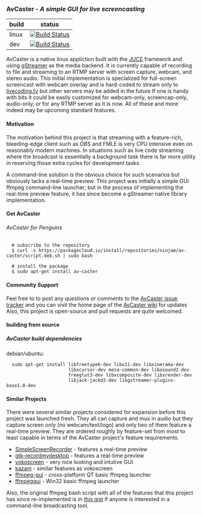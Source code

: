 ### AvCaster - *A simple GUI for live screencasting*

| build | status |
| ----  | ------ |
| linux | [![Build Status](https://travis-ci.org/bill-auger/av-caster.svg?branch=master)](https://travis-ci.org/bill-auger/av-caster) |
| dev   | [![Build Status](https://travis-ci.org/bill-auger/av-caster.svg)](https://travis-ci.org/bill-auger/av-caster) |

AvCaster is a native linux appliction built with the [JUCE](http://juce.com/) framework and using [gStreamer](http://gstreamer.freedesktop.org/) as the media backend.  It is currently capable of recording to file and streaming to an RTMP server with screen capture, webcam, and stereo audio.  This initial implementation is specialized for full-screen screencast with webcam overlay and is hard-coded to stream only to [livecoding.tv](https://www.livecoding.tv/) but other servers may be added in the future  If one is handy with bits it could be easily customized for webcam-only, screencap-only, audio-only, or for any RTMP server as it is now.  All of these and more indeed may be upcoming standard features.


#### Motivation
The motivation behind this project is that streaming with a feature-rich, bleeding-edge client such as OBS and FMLE is very CPU intensive even on reasonably modern machines.  In situations such as live code streaming where the broadcast is essentially a background task there is far more utility in reserving those extra cycles for development tasks.

A command-line solution is the obvious choice for such scenarios but obviously lacks a real-time preview.  This project was initially a simple GUI ffmpeg command-line launcher; but in the process of implementing the real-time preview feature, it has since become a gStreamer native library implementation.


#### Get AvCaster
###### AvCaster for Penguins
```
  # subscribe to the repository
  $ curl -s https://packagecloud.io/install/repositories/ninjam/av-caster/script.deb.sh | sudo bash

  # install the package
  $ sudo apt-get install av-caster
```


#### Community Support
Feel free to to post any questions or comments to the [AvCaster issue tracker](https://github.com/bill-auger/av-caster/issues) and you can visit the home page of the [AvCaster wiki](https://github.com/bill-auger/av-caster/wiki) for updates  Also, this project is open-source and pull requests are quite welcomed.


#### building from source
##### AvCaster build dependencies  
debian/ubuntu:
```
  sudo apt-get install libfreetype6-dev libx11-dev libxinerama-dev
                       libxcursor-dev mesa-common-dev libasound2-dev
                       freeglut3-dev libxcomposite-dev libxrender-dev
                       libjack-jackd2-dev libgstreamer-plugins-base1.0-dev
```


#### Similar Projects
There were several similar projects considered for expansion before this project was launched fresh.  They all can capture and mux in audio but they capture screen only (no webcam/text/logo) and only two of them feature a real-time preview.  They are ordered roughly by feature-set from most to least capable in terms of the AvCaster project's feature requirements.
  * [SimpleScreenRecorder](https://github.com/MaartenBaert/ssr) - features a real-time preview
  * [gtk-recordmydesktop](http://recordmydesktop.sourceforge.net/) - features a real-time preview
  * [vokoscreen](http://www.kohaupt-online.de/hp/) - very nice looking and intutive GUI
  * [kazam](https://launchpad.net/kazam) - similar features as vokoscreen
  * [ffmpeg-gui](http://sourceforge.net/projects/ffmpegfrontend/) - cross-platform QT basic ffmpeg launcher
  * [ffmpeggui](http://sourceforge.net/projects/ffmpeg-gui/) - Win32 basic ffmpeg launcher


Also, the original ffmpeg bash script with all of the features that this project has since re-implemented is in [this gist](https://gist.github.com/bill-auger/9480205a38d9d00d2fa3) if anyone is interested in a command-line broadcasting tool.

